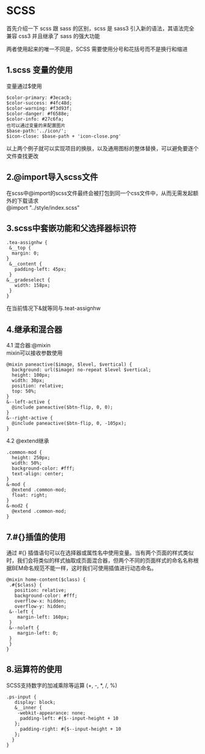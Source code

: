 # SCSS

首先介绍一下 scss 跟 sass 的区别，scss 是 sass3 引入新的语法，其语法完全兼容 css3 并且继承了 sass 的强大功能

两者使用起来的唯一不同是，SCSS 需要使用分号和花括号而不是换行和缩进

## 1.scss 变量的使用

变量通过$使用  
```
$color-primary: #3ecacb;
$color-success: #4fc48d;
$color-warning: #f3d93f;
$color-danger: #f6588e;
$color-info: #27c6fa;  
也可以通过变量的来配置图片  
$base-path:'../icon/';  
$icon-close: $base-path + 'icon-close.png'  
```
以上两个例子就可以实现项目的换肤，以及通用图标的整体替换，可以避免要逐个文件查找更改  

## 2.@import导入scss文件  
在scss中@import的scss文件最终会被打包到同一个css文件中，从而无需发起额外的下载请求  
@import "../style/index.scss" 

## 3.scss中套嵌功能和父选择器标识符  
```
.tea-assignhw { 
 &__top {  
  margin: 0;  
} 
 &__content { 
   padding-left: 45px; 
 }  
&__gradeselect { 
   width: 158px;  
 }
}
```  
在当前情况下&就等同与.teat-assignhw  
## 4.继承和混合器  
4.1 混合器:@mixin  
mixin可以接收参数使用  
```
@mixin paneactive($image, $level, $vertical) { 
  background: url($image) no-repeat $level $vertical;  
  height: 100px;  
  width: 30px; 
  position: relative;  
  top: 50%;
}
&--left-active {  
  @include paneactive($btn-flip, 0, 0);
}
&--right-active { 
  @include paneactive($btn-flip, 0, -105px);
}  
```
4.2 @extend继承  
```
.common-mod {  
  height: 250px;  
  width: 50%;  
  background-color: #fff;  
  text-align: center;
}
&-mod { 
  @extend .common-mod;  
  float: right;
}
&-mod2 { 
  @extend .common-mod;
}  
```
## 7.#{}插值的使用
通过 #{} 插值语句可以在选择器或属性名中使用变量。当有两个页面的样式类似时，我们会将类似的样式抽取成页面混合器，但两个不同的页面样式的命名名称根据BEM命名规范不能一样，这时我们可使用插值进行动态命名。  
```
@mixin home-content($class) { 
 .#{$class} {   
   position: relative;    
   background-color: #fff;    
   overflow-x: hidden;    
   overflow-y: hidden;    
 &--left {     
    margin-left: 160px;  
 }    
 &--noleft {  
    margin-left: 0;  
 } 
 }
}  
```
## 8.运算符的使用  
SCSS支持数字的加减乘除等运算 (+, -, *, /, %)  
```
.ps-input { 
   display: block;  
   &__inner {   
    -webkit-appearance: none;  
     padding-left: #{$--input-height + 10
   };    
     padding-right: #{$--input-height + 10
   };    
  }
}  
```
